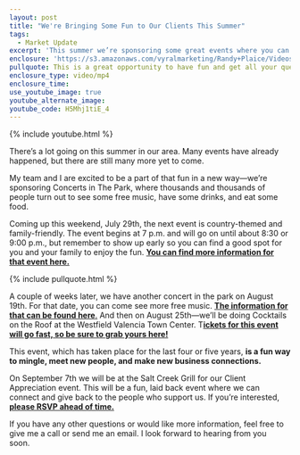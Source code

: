 ```yaml
---
layout: post
title: "We're Bringing Some Fun to Our Clients This Summer"
tags:
  - Market Update
excerpt: 'This summer we’re sponsoring some great events where you can have fun and do some learning, too.'
enclosure: 'https://s3.amazonaws.com/vyralmarketing/Randy+Plaice/Videos/2017/We%2527re+Bringing+Some+Fun+to+Our+Clients+This+Summer+-+Santa+Clarita+Real+Estate+Agent+(1).mp4'
pullquote: This is a great opportunity to have fun and get all your questions answered.
enclosure_type: video/mp4
enclosure_time:
use_youtube_image: true
youtube_alternate_image:
youtube_code: H5Mhj1tiE_4
---
```



{% include youtube.html %}

There’s a lot going on this summer in our area. Many events have already happened, but there are still many more yet to come.&nbsp;

My team and I are excited to be a part of that fun in a new way—we’re sponsoring Concerts in The Park, where thousands and thousands of people turn out to see some free music, have some drinks, and eat some food.&nbsp;

Coming up this weekend, July 29th, the next event is country-themed and family-friendly. The event begins at 7 p.m. and will go on until about 8:30 or 9:00 p.m., but remember to show up early so you can find a good spot for you and your family to enjoy the fun. **[You can find more information for that event here.](http://calendar.santa-clarita.com/event/double_wide_savannah_burrows_concerts_in_the_park?utm_campaign=widget&amp;utm_medium=widget&amp;utm_source=Santa+Clarita+Community+Calendar#.WXeuNYjyuHt)**

{% include pullquote.html %}

A couple of weeks later, we have another concert in the park on August 19th. For that date, you can come see more free music. [**The information for that can be found here**.](http://calendar.santa-clarita.com/event/40_oz_to_freedom_concerts_in_the_park?utm_campaign=widget&amp;utm_medium=widget&amp;utm_source=Santa+Clarita+Community+Calendar#.WXeuXYjyuHt) And then on August 25th—we’ll be doing Cocktails on the Roof at the Westfield Valencia Town Center. T[**ickets for this event will go fast, so be sure to grab yours here!**](http://cocktailsontheroofscv.org/)

This event, which has taken place for the last four or five years, **is a fun way to mingle, meet new people, and make new business connections. &nbsp;**

On September 7th we will be at the Salt Creek Grill for our Client Appreciation event. This will be a fun, laid back event where we can connect and give back to the people who support us. If you’re interested, [**please RSVP ahead of time.**](https://www.facebook.com/events/1391013464312644/?acontext={%22source%22:5,%22page_id_source%22:415210508563712,%22action_history%22:[{%22surface%22:%22page%22,%22mechanism%22:%22main_list%22,%22extra_data%22:%22{\%22page_id\%22:415210508563712,\%22tour_id\%22:null}%22}],%22has_source%22:true})

If you have any other questions or would like more information, feel free to give me a call or send me an email. I look forward to hearing from you soon.&nbsp;
<br>&nbsp;